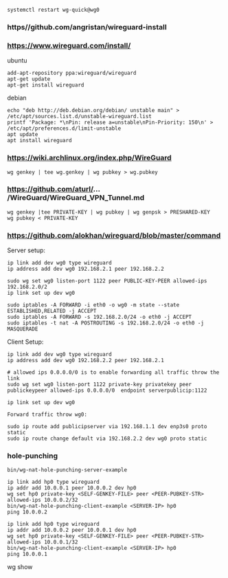 
    systemctl restart wg-quick@wg0

### https//github.com/angristan/wireguard-install
### https://www.wireguard.com/install/

ubuntu

    add-apt-repository ppa:wireguard/wireguard
    apt-get update
    apt-get install wireguard

debian

    echo "deb http://deb.debian.org/debian/ unstable main" > /etc/apt/sources.list.d/unstable-wireguard.list
    printf 'Package: *\nPin: release a=unstable\nPin-Priority: 150\n' > /etc/apt/preferences.d/limit-unstable
    apt update
    apt install wireguard

### https://wiki.archlinux.org/index.php/WireGuard

    wg genkey | tee wg.genkey | wg pubkey > wg.pubkey

### https://github.com/aturl/... /WireGuard/WireGuard_VPN_Tunnel.md

    wg genkey |tee PRIVATE-KEY | wg pubkey | wg genpsk > PRESHARED-KEY
    wg pubkey < PRIVATE-KEY

### https://github.com/alokhan/wireguard/blob/master/command

Server setup:

    ip link add dev wg0 type wireguard
    ip address add dev wg0 192.168.2.1 peer 192.168.2.2

    sudo wg set wg0 listen-port 1122 peer PUBLIC-KEY-PEER allowed-ips 192.168.2.0/2
    ip link set up dev wg0

    sudo iptables -A FORWARD -i eth0 -o wg0 -m state --state ESTABLISHED,RELATED -j ACCEPT
    sudo iptables -A FORWARD -s 192.168.2.0/24 -o eth0 -j ACCEPT
    sudo iptables -t nat -A POSTROUTING -s 192.168.2.0/24 -o eth0 -j MASQUERADE


Client Setup:

    ip link add dev wg0 type wireguard
    ip address add dev wg0 192.168.2.2 peer 192.168.2.1

    # allowed ips 0.0.0.0/0 is to enable forwarding all traffic throw the link
    sudo wg set wg0 listen-port 1122 private-key privatekey peer publickeypeer allowed-ips 0.0.0.0/0  endpoint serverpublicip:1122

    ip link set up dev wg0

    Forward traffic throw wg0:

    sudo ip route add publicipserver via 192.168.1.1 dev enp3s0 proto static
    sudo ip route change default via 192.168.2.2 dev wg0 proto static

### hole-punching

    bin/wg-nat-hole-punching-server-example

    ip link add hp0 type wireguard
    ip addr add 10.0.0.1 peer 10.0.0.2 dev hp0
    wg set hp0 private-key <SELF-GENKEY-FILE> peer <PEER-PUBKEY-STR> allowed-ips 10.0.0.2/32
    bin/wg-nat-hole-punching-client-example <SERVER-IP> hp0
    ping 10.0.0.2

    ip link add hp0 type wireguard
    ip addr add 10.0.0.2 peer 10.0.0.1 dev hp0
    wg set hp0 private-key <SELF-GENKEY-FILE> peer <PEER-PUBKEY-STR> allowed-ips 10.0.0.1/32
    bin/wg-nat-hole-punching-client-example <SERVER-IP> hp0
    ping 10.0.0.1



wg show
